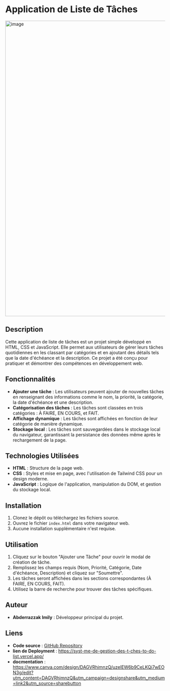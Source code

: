# Application de Liste de Tâches
<img width="932" alt="image" src="https://github.com/user-attachments/assets/d0498bbf-557f-411a-9c9d-333d6d55fc24">


## Description
Cette application de liste de tâches est un projet simple développé en HTML, CSS et JavaScript. Elle permet aux utilisateurs de gérer leurs tâches quotidiennes en les classant par catégories et en ajoutant des détails tels que la date d'échéance et la description. Ce projet a été conçu pour pratiquer et démontrer des compétences en développement web.

## Fonctionnalités
- **Ajouter une tâche** : Les utilisateurs peuvent ajouter de nouvelles tâches en renseignant des informations comme le nom, la priorité, la catégorie, la date d'échéance et une description.
- **Catégorisation des tâches** : Les tâches sont classées en trois catégories : À FAIRE, EN COURS, et FAIT.
- **Affichage dynamique** : Les tâches sont affichées en fonction de leur catégorie de manière dynamique.
- **Stockage local** : Les tâches sont sauvegardées dans le stockage local du navigateur, garantissant la persistance des données même après le rechargement de la page.

## Technologies Utilisées
- **HTML** : Structure de la page web.
- **CSS** : Styles et mise en page, avec l'utilisation de Tailwind CSS pour un design moderne.
- **JavaScript** : Logique de l'application, manipulation du DOM, et gestion du stockage local.

## Installation
1. Clonez le dépôt ou téléchargez les fichiers source.
2. Ouvrez le fichier `index.html` dans votre navigateur web.
3. Aucune installation supplémentaire n'est requise.

## Utilisation
1. Cliquez sur le bouton "Ajouter une Tâche" pour ouvrir le modal de création de tâche.
2. Remplissez les champs requis (Nom, Priorité, Catégorie, Date d'échéance, Description) et cliquez sur "Soumettre".
3. Les tâches seront affichées dans les sections correspondantes (À FAIRE, EN COURS, FAIT).
4. Utilisez la barre de recherche pour trouver des tâches spécifiques.

## Auteur
- **Abderrazzak Imily** : Développeur principal du projet.

## Liens
- **Code source** : [GitHub Repository](https://github.com/ABDERRAZZAK-IMILY/Syst-me-de-Gestion-des-T-ches-To-Do-List)
- **lien de Deployment** : https://syst-me-de-gestion-des-t-ches-to-do-list.vercel.app/
- **docmentation** :  https://www.canva.com/design/DAGVRhimnzQ/uzelEW6b9CeLKQi7wEON3g/edit?utm_content=DAGVRhimnzQ&utm_campaign=designshare&utm_medium=link2&utm_source=sharebutton

